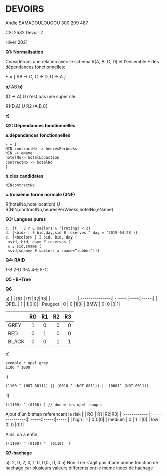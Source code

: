 # DEVOIRS

Andie SAMADOULOUGOU
300 209 487 

CSI 2532 Devoir 2 

Hiver 2021 

**Q1: Normalisation**

Considérons une relation avec le schéma R(A, B, C, D) et l'ensemble F des dépendances
fonctionnelles: 

F = {
 AB → C,
 C → D,
 D → A
}


***a)***
AB
**b)**

(D → A) D n'est pas une super cle 

R1(D,A) U R2 (A,B,C)


**c)**

**Q2: Dépendances fonctionnelles**



**a.dépendances fonctionnelles**
```
F = {
NIN contractNo -> heuresPerWeeks
NIN -> eName
hotelNo-> hotelLocaction
contractNo -> hotelNo
}
```
**b.clés candidates**
```
NINcontractNo
```
**c.troisième forme normale (3NF)**

R(hotelNo,hotellocation) U R(NIN,contractNo,heuresPerWeeks,hotelNo,eName)


**Q3: Langues pures**

```
c. {t | ∃ r ∈ sailors ∧ r[rating] < 3}
d. {<bid> | ∃ bid,day,sid ∈ reserves ^ day = '2019-04-28')}
e. {<bcolor> | ∃ sid, bid, day (
 <sid, bid, day> ∈ reserves (
 ∧ ∃ sid,sname (
 <sid,sname> ∈ sailors ∧ sname=“lubber”))}
```


**Q4: RAID**


1-B
2-D
3-A
4-E
5-C


**Q5 - B+Tree**



**Q6**

a) 
|  | RO | R1 |R2|R3|
| :------------ |:---------------:| :-----:|-----:|-----:|
| OPEL    | 1 | 1|0|0|
| Peugeot      | 0        |  0 |1|0|
| BMW | 0|    0 |0|1|

|  | RO | R1 |R2|R3|
| :------------ |:---------------:| :-----:|-----:|-----:|
| GREY   | 1 | 0|0|0|
| RED      | 0        |  1 |0|0|
| BLACK | 0|    0 |1|1|

b)
```
exemple : opel grey 
1100 ^ 1000
```
i)
```
(1100 ^ (NOT 0011)) || (0010 ^ (NOT 0011)) || (0001^ (NOT 0011)) 
```

ii)

```
((1100) ^ (0100) ) // donne les opel rouges 
```
Ajout d'un bitmap referencant  le risk 
|  | RO | R1 |R2|R3|
| :------------ |:---------------:| :-----:|-----:|-----:|
| high  | 1 | 0|0|0|
| medium      | 0        |  1 |1|0|
| low| 0|    0 |0|1|

Ainsi on a enfin
```
((1100) ^ (0100) ^  (0110)  ) 

```
**Q7-hachage**

a): 2, 0, 2, 0, 1, 0, 0,0 , 0, 0
n) Non il ne s'agit pas d'une bonne fonction de hachage car olusieurs valeurs differents ont le meme index de hachage

